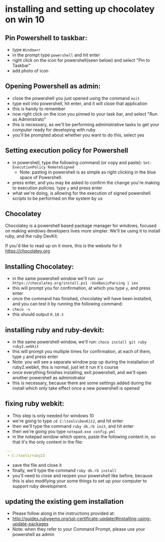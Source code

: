# installing and setting up chocolatey on win 10

## Pin Powershell to taskbar:

* type `Window+r`
* in the prompt type `powershell` and hit enter
* right click on the icon for powershell(seen below) and select "Pin to Taskbar"
 * add photo of icon

## Opening Powershell as admin:

* close the powershell you just opened using the command `exit`
 * type exit into powershell, hit enter, and it will close that application
 * this is handy to remember
* now right click on the icon you pinned to your task bar, and select "Run as Administrato"
 * this is necessary, as we'll be performing administrative tasks to get your computer ready for developing with ruby
 * you'll be prompted about whether you want to do this, select yes

## Setting execution policy for Powershell

* in powershell, type the following command (or copy and paste): `Set-ExecutionPolicy RemoteSigned`
  * Note: pasting in powershell is as simple as right clicking in the blue space of Powershell.
* press enter, and you may be asked to confirm the change you're making to execution policies. type `y` and press enter
* what we're doing, is allowing for the execution of signed powershell scripts to be performed on the system by us

## Chocolatey

Chocolatey is a powershell based package manager for windows, focused on making windows developers lives more simpler.
We'll be using it to install ruby, and the ruby DevKit.

If you'd like to read up on it more, this is the website for it https://chocolatey.org

## Installing Chocolatey:

* in the same powershell window we'll run: `iwr https://chocolatey.org/install.ps1 -UseBasicParsing | iex`
* this will prompt you for confirmation, at which you type `y`, and press enter
* once the command has finished, chocolatey will have been installed, and you can test it by running the following command:
 * `choco -v`
 * this should output `0.10.3`

## installing ruby and ruby-devkit:
* in the same powershell window, we'll run: `choco install git ruby ruby2.webkit`
* this will prompt you multiple times for confirmation, at each of them, type `y` and press enter
 * Note: you will see a separate window pop up during the installation of ruby2.webkit, this is normal, just let it run it's course
* once everything finishes installing, exit powershell, and we'll open another powershell as administrator
 * this is necessary, because there are some settings added during the install which only take effect once a new powershell is opened

## fixing ruby webkit:

* This step is only needed for windows 10
* we're going to type `cd C:\tools\DevKit2`, and hit enter
* then we'll type the command `ruby dk.rb init`, and hit enter
* then we're going you type `notepad.exe config.yml`
* in the notepad window which opens, paste the following content in, so that it's the only content in the file:
``` yaml
---
 - C:/tools/ruby23
```
* save the file and close it
* finally, we'll type the command `ruby dk.rb install`
* you'll need to close and reopen your powershell like before, because this is also modifying your some things to set up your computer to support ruby development.

## updating the existing gem installation

* Please follow along in the instructions provided at:
 * http://guides.rubygems.org/ssl-certificate-update/#installing-using-update-packages
 * Note: when they refer to your Command Prompt, please use your powershell as admin

